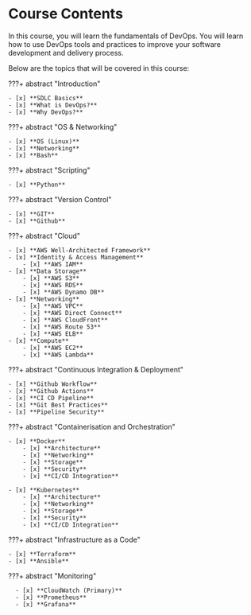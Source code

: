 # Course Contents

In this course, you will learn the fundamentals of DevOps. You will learn how to use DevOps tools and practices to improve your software development and delivery process.

Below are the topics that will be covered in this course:

???+ abstract "Introduction"

    - [x] **SDLC Basics**
    - [x] **What is DevOps?**
    - [x] **Why DevOps?**

???+ abstract "OS & Networking"

    - [x] **OS (Linux)**
    - [x] **Networking**
    - [x] **Bash**

???+ abstract "Scripting"

    - [x] **Python**

???+ abstract "Version Control"

    - [x] **GIT**
    - [x] **Github**

???+ abstract "Cloud"

    - [x] **AWS Well-Architected Framework**
    - [x] **Identity & Access Management**
        - [x] **AWS IAM**
    - [x] **Data Storage**
        - [x] **AWS S3**
        - [x] **AWS RDS**
        - [x] **AWS Dynamo DB**
    - [x] **Networking**
        - [x] **AWS VPC**
        - [x] **AWS Direct Connect**
        - [x] **AWS CloudFront**
        - [x] **AWS Route 53**
        - [x] **AWS ELB**
    - [x] **Compute**
        - [x] **AWS EC2**
        - [x] **AWS Lambda** 

???+ abstract "Continuous Integration & Deployment"

    - [x] **Github Workflow**
    - [x] **Github Actions**
    - [x] **CI CD Pipeline**
    - [x] **Git Best Practices**
    - [x] **Pipeline Security**

???+ abstract "Containerisation and Orchestration"

    - [x] **Docker**
        - [x] **Architecture**
        - [x] **Networking**
        - [x] **Storage**
        - [x] **Security**
        - [x] **CI/CD Integration**
   
    - [x] **Kubernetes**
        - [x] **Architecture**
        - [x] **Networking**
        - [x] **Storage**
        - [x] **Security**
        - [x] **CI/CD Integration**

???+ abstract "Infrastructure as a Code"

    - [x] **Terraform**
    - [x] **Ansible**

???+ abstract "Monitoring"
    
      - [x] **CloudWatch (Primary)**
      - [x] **Prometheus**
      - [x] **Grafana**